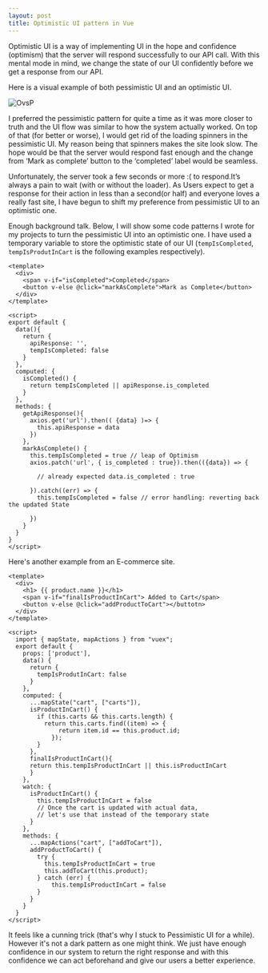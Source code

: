 ```yaml
---
layout: post
title: Optimistic UI pattern in Vue
---
```


Optimistic UI is a way of implementing UI in the hope and confidence (optimism) that the server will respond successfully to our API call. With this mental mode in mind, we change the state of our UI confidently before we get a response from our API.

Here is a visual example of both pessimistic UI and an optimistic UI.

![OvsP](https://scontent.fktm8-1.fna.fbcdn.net/v/t1.0-9/117444360_2531181637193391_8272829493525857125_n.jpg?_nc_cat=104&_nc_sid=8024bb&_nc_ohc=qnlLaf09GHoAX_iK3G0&_nc_ht=scontent.fktm8-1.fna&oh=961767f8ba69812ca1dc9ae2188b7f2f&oe=5F5E3152)

I preferred the pessimistic pattern for quite a time as it was more closer to truth and the UI flow was similar to how the system actually worked. On top of that (for better or worse), I would get rid of the loading spinners in the pessimistic UI. My reason being that spinners makes the site look slow. The hope would be that the server would respond fast enough and the change from ‘Mark as complete’ button to the ‘completed’ label would be seamless.

Unfortunately, the server took a few seconds or more :( to respond.It’s always a pain to wait (with or without the loader). As Users expect to get a response for their action in less than a second(or half) and everyone loves a really fast site, I have begun to shift my preference from pessimistic UI to an optimistic one.
 
Enough background talk. Below, I will show some code patterns I wrote for my projects to turn the pessimistic UI into an optimistic one. I have used a temporary variable to store the optimistic state of our UI (`tempIsCompleted`, `tempIsProdutInCart` is the following examples respectively).


    <template>
      <div>
        <span v-if="isCompleted">Completed</span>
        <button v-else @click="markAsComplete">Mark as Complete</button>
      </div>
    </template>

    <script>
    export default {
      data(){
        return {
          apiResponse: '',
          tempIsCompleted: false
        }
      },
      computed: {
        isCompleted() {
          return tempIsCompleted || apiResponse.is_completed
        }
      },
      methods: {
        getApiResponse(){
          axios.get('url').then(( {data} )=> {
            this.apiResponse = data
          })
        },
        markAsComplete() {
          this.tempIsCompleted = true // leap of Optimism
          axios.patch('url', { is_completed : true}).then(({data}) => {

            // already expected data.is_completed : true

          }).catch((err) => {
            this.tempIsCompleted = false // error handling: reverting back the updated State

          })
        }
      }
    }
    </script>
Here's another example from an E-commerce site.

    <template>
      <div>
        <h1> {{ product.name }}</h1>
        <span v-if="finalIsProductInCart"> Added to Cart</span>
        <button v-else @click="addProductToCart"></buttotn>
      </div>
    </template>

    <script>
      import { mapState, mapActions } from "vuex";
      export default {
        props: ['product'],
        data() {
          return {
            tempIsProdutInCart: false
          }
        },
        computed: {
          ...mapState("cart", ["carts"]),
          isProductInCart() {
            if (this.carts && this.carts.length) {
              return this.carts.find((item) => {
                  return item.id == this.product.id;
                });
            }
          },
          finalIsProductInCart(){
          return this.tempIsProductInCart || this.isProductInCart 
          }
        },
        watch: {
          isProductInCart() {
            this.tempIsProductInCart = false 
            // Once the cart is updated with actual data, 
            // let's use that instead of the temporary state
          }
        },
        methods: {
          ...mapActions("cart", ["addToCart"]),
          addProductToCart() {
            try {
              this.tempIsProductInCart = true
              this.addToCart(this.product);
            } catch (err) {
                this.tempIsProductInCart = false
            }
          }
        }  
      }
    </script>
    
It feels like a cunning trick (that's why I stuck to Pessimistic UI for a while). However it's not a dark pattern as one might think. We just have enough confidence in our system to return the right response and with this confidence we can act beforehand and give our users a better experience.


